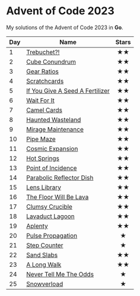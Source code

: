 # Advent of Code 2023

My solutions of the Advent of Code 2023 in **Go**.

| Day | Name                                       | Stars |
|-----|--------------------------------------------|:-----:|
| 1   | [ Trebuchet?!                     ](day01) |  ★★   |
| 2   | [ Cube Conundrum                  ](day02) |  ★★   |
| 3   | [ Gear Ratios                     ](day03) |  ★★   |
| 4   | [ Scratchcards                    ](day04) |  ★★   |
| 5   | [ If You Give A Seed A Fertilizer ](day05) |  ★★   |
| 6   | [ Wait For It                     ](day06) |  ★★   |
| 7   | [ Camel Cards                     ](day07) |  ★★   |
| 8   | [ Haunted Wasteland               ](day08) |  ★★   |
| 9   | [ Mirage Maintenance              ](day09) |  ★★   |
| 10  | [ Pipe Maze                       ](day10) |  ★★   |
| 11  | [ Cosmic Expansion                ](day11) |  ★★   |
| 12  | [ Hot Springs                     ](day12) |  ★★   |
| 13  | [ Point of Incidence              ](day13) |  ★★   |
| 14  | [ Parabolic Reflector Dish        ](day14) |  ★★   |
| 15  | [ Lens Library                    ](day15) |  ★★   |
| 16  | [ The Floor Will Be Lava          ](day16) |  ★★   |
| 17  | [ Clumsy Crucible                 ](day17) |  ★★   |
| 18  | [ Lavaduct Lagoon                 ](day18) |  ★★   |
| 19  | [ Aplenty                         ](day19) |  ★★   |
| 20  | [ Pulse Propagation               ](day20) |   ★   |
| 21  | [ Step Counter                    ](day21) |   ★   |
| 22  | [ Sand Slabs                      ](day22) |  ★★   |
| 23  | [ A Long Walk                     ](day23) |  ★★   |
| 24  | [ Never Tell Me The Odds          ](day24) |   ★   |
| 25  | [ Snowverload                     ](day25) |   ★   |



